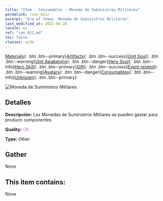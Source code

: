```yaml
---
title: "Item - Consumables - Moneda de Suministros Militares"
permalink: /con_921/
excerpt: "Era of Chaos  Moneda de Suministros Militares"
last_modified_at: 2021-04-28
locale: es
ref: "con_921.md"
toc: false
classes: wide
---
```

 [Materials](/ItemsES/){: .btn .btn--primary}[Artifacts](/ItemsES/Artifacts/){: .btn .btn--success}[Unit Soul](/ItemsES/UnitSoul/){: .btn .btn--warning}[Unit Awakening](/ItemsES/UnitAwakening/){: .btn .btn--danger}[Hero Soul](/ItemsES/HeroSoul/){: .btn .btn--info}[Hero Skill](/ItemsES/HeroSkill/){: .btn .btn--primary}[Gift](/ItemsES/Gift/){: .btn .btn--success}[Event related](/ItemsES/Events/){: .btn .btn--warning}[Avatars](/ItemsES/Avatars/){: .btn .btn--danger}[Consumables](/ItemsES/Consumables/){: .btn .btn--info}[Unknown](/ItemsES/Unknown/){: .btn .btn--primary}

 ![Moneda de Suministros Militares](/images/t/i_40009.png)

## Detalles
 **Descripción:** Las Monedas de Suministros Militares se pueden gastar para producir componentes

 **Quality:** <span style="color: #DA70D6">OK</span>

 **Type:** Other

## Gather

  None

## This item contains:

  None

